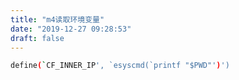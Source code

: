 ```yaml
---
title: "m4读取环境变量"
date: "2019-12-27 09:28:53"
draft: false
---
```


```bash
define(`CF_INNER_IP', `esyscmd(`printf "$PWD"')')
```


